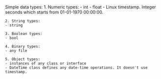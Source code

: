 
Simple data types:
    1. Numeric types:
    - int
    - float
    - Linux timestamp. Integer seconds which starts from 01-01-1970 00:00:00.
    
    2. String types:
    - string
    
    3. Boolean types:
    - bool
    
    4. Binary types:
    - any file
    
    5. Object types:
    - instances of any class or interface
    - DateTime class defines any date-time operations. It doesn't use timestamp.
